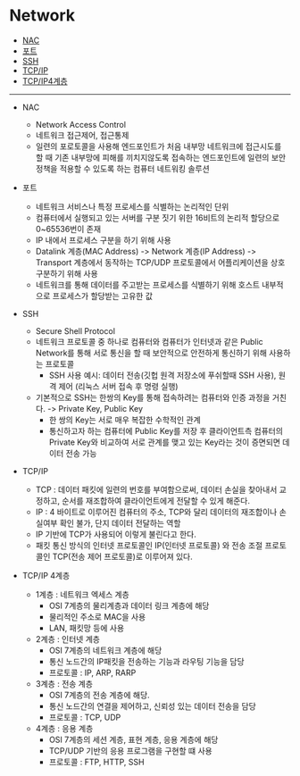 # Network

- [NAC](#NAC)
- [포트](#포트)
- [SSH](#SSH)
- [TCP/IP](#TCP/IP)
- [TCP/IP4계층](#TCP/IP4계층)

---

- NAC
  - Network Access Control
  - 네트워크 접근제어, 접근통제 
  - 일련의 포로토콜을 사용해 엔드포인트가 처음 내부망 네트워크에 접근시도를 할 때 기존 내부망에 피해를 끼치지않도록 접속하는 엔드포인트에 일련의 보안 정책을 적용할 수 있도록 하는 컴퓨터 네트워킹 솔루션 


- 포트
  - 네트워크 서비스나 특정 프로세스를 식별하는 논리적인 단위 
  - 컴퓨터에서 실행되고 있는 서버를 구분 짓기 위한 16비트의 논리적 할당으로 0~65536번이 존재  
  - IP 내에서 프로세스 구분을 하기 위해 사용
  - Datalink 계층(MAC Address) -> Network 계층(IP Address) -> Transport 계층에서 동작하는 TCP/UDP 프로토콜에서 어플리케이션을 상호 구분하기 위해 사용 
  - 네트워크를 통해 데이터를 주고받는 프로세스를 식별하기 위해 호스트 내부적으로 프로세스가 할당받는 고유한 값
    
- SSH
  - Secure Shell Protocol 
  - 네트워크 프로토콜 중 하나로 컴퓨터와 컴퓨터가 인터넷과 같은 Public Network를 통해 서로 통신을 할 때 보안적으로 안전하게 통신하기 위해 사용하는 프로토콜 
    - SSH 사용 예시: 데이터 전송(깃헙 원격 저장소에 푸쉬할때 SSH 사용), 원격 제어 (리눅스 서버 접속 후 명령 실행)
  - 기본적으로 SSH는 한쌍의 Key를 통해 접속하려는 컴퓨터와 인증 과정을 거친다. -> Private Key, Public Key
    - 한 쌍의 Key는 서로 매우 복잡한 수학적인 관계 
    - 통신하고자 하는 컴퓨터에 Public Key를 저장 후 클라이언트측 컴퓨터의 Private Key와 비교하여 서로 관계를 맺고 있는 Key라는 것이 증면되면 데이터 전송 가능


- TCP/IP
  - TCP : 데이터 패킷에 일련의 번호를 부여함으로써, 데이터 손실을 찾아내서 교정하고, 순서를 재조합하여 클라이언트에게 전달할 수 있게 해준다.
  - IP : 4 바이트로 이루어진 컴퓨터의 주소, TCP와 달리 데이터의 재조합이나 손실여부 확인 불가, 단지 데이터 전달하는 역할 
  - IP 기반에 TCP가 사용되어 이렇게 불린다고 한다.
  - 패킷 통신 방식의 인터넷 프로토콜인 IP(인터넷 프로토콜) 와 전송 조절 프로토콜인 TCP(전송 제어 프로토콜)로 이루어져 있다.
 
- TCP/IP 4계층 
  - 1계층 : 네트워크 엑세스 계층 
    - OSI 7계층의 물리계층과 데이터 링크 계층에 해당
    - 물리적인 주소로 MAC을 사용
    - LAN, 패킷망 등에 사용 
  - 2계층 : 인터넷 계층 
    - OSI 7계층의 네트워크 계층에 해당 
    - 통신 노드간의 IP패킷을 전송하는 기능과 라우팅 기능을 담당 
    - 프로토콜 : IP, ARP, RARP
  - 3계층 : 전송 계층 
     - OSI 7계층의 전송 계층에 해당.
     - 통신 노드간의 연결을 제어하고, 신뢰성 있는 데이터 전송을 담당 
     - 프로토콜 : TCP, UDP
  - 4계층 : 응용 계층 
    - OSI 7계층의 세션 계층, 표현 계층, 응용 계층에 해당
    - TCP/UDP 기반의 응용 프로그램을 구현할 떄 사용 
    - 프로토콜 : FTP, HTTP, SSH
